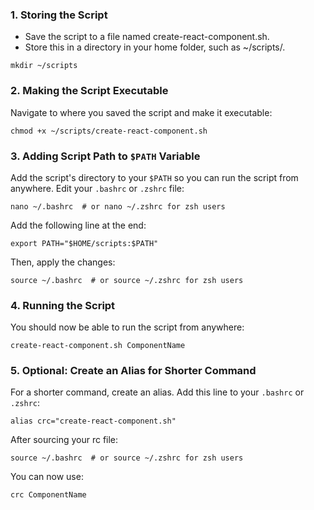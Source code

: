 ### 1. Storing the Script

- Save the script to a file named create-react-component.sh.
- Store this in a directory in your home folder, such as ~/scripts/.

```
mkdir ~/scripts
```

### 2. Making the Script Executable

Navigate to where you saved the script and make it executable:

```
chmod +x ~/scripts/create-react-component.sh
```

### 3. Adding Script Path to `$PATH` Variable

Add the script's directory to your `$PATH` so you can run the script from anywhere. Edit your `.bashrc` or `.zshrc` file:

```
nano ~/.bashrc  # or nano ~/.zshrc for zsh users
```

Add the following line at the end:

```
export PATH="$HOME/scripts:$PATH"
```

Then, apply the changes:

```
source ~/.bashrc  # or source ~/.zshrc for zsh users
```

### 4. Running the Script

You should now be able to run the script from anywhere:

```
create-react-component.sh ComponentName
```

### 5. Optional: Create an Alias for Shorter Command

For a shorter command, create an alias. Add this line to your `.bashrc` or `.zshrc`:

```
alias crc="create-react-component.sh"
```

After sourcing your rc file:

```
source ~/.bashrc  # or source ~/.zshrc for zsh users
```

You can now use:

```
crc ComponentName
```
